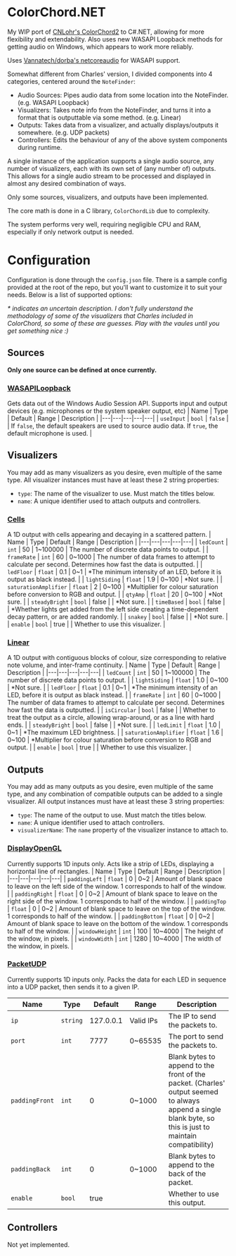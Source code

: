 # ColorChord.NET
My WIP port of [CNLohr's ColorChord2](https://github.com/cnlohr/colorchord) to C#.NET, allowing for more flexibility and extendability. Also uses new WASAPI Loopback methods for getting audio on Windows, which appears to work more reliably.

Uses [Vannatech/dorba's netcoreaudio](https://github.com/dorba/netcoreaudio) for WASAPI support.

Somewhat different from Charles' version, I divided components into 4 categories, centered around the `NoteFinder`:
- Audio Sources: Pipes audio data from some location into the NoteFinder. (e.g. WASAPI Loopback)
- Visualizers: Takes note info from the NoteFinder, and turns it into a format that is outputtable via some method. (e.g. Linear)
- Outputs: Takes data from a visualizer, and actually displays/outputs it somewhere. (e.g. UDP packets)
- Controllers: Edits the behaviour of any of the above system components during runtime.

A single instance of the application supports a single audio source, any number of visualizers, each with its own set of (any number of) outputs. This allows for a single audio stream to be processed and displayed in almost any desired combination of ways.

Only some sources, visualizers, and outputs have been implemented.

The core math is done in a C library, `ColorChordLib` due to complexity.

The system performs very well, requiring negligible CPU and RAM, especially if only network output is needed.

# Configuration
Configuration is done through the `config.json` file. There is a sample config provided at the root of the repo, but you'll want to customize it to suit your needs. Below is a list of supported options:

_* indicates an uncertain description. I don't fully understand the methodology of some of the visualizers that Charles included in ColorChord, so some of these are guesses. Play with the vaules until you get something nice :)_

## Sources
**Only one source can be defined at once currently.**
### [WASAPILoopback](https://github.com/CaiB/ColorChord.NET/blob/master/ColorChord.NET/Sources/WASAPILoopback.cs)
Gets data out of the Windows Audio Session API. Supports input and output devices (e.g. microphones or the system speaker output, etc)
| Name | Type | Default | Range | Description |
|---|---|---|---|---|
| `useInput` | `bool` | `false` | | If `false`, the default speakers are used to source audio data. If `true`, the default microphone is used. |

## Visualizers

You may add as many visualizers as you desire, even multiple of the same type. All visualizer instances must have at least these 2 string properties:
* `type`: The name of the visualizer to use. Must match the titles below.
* `name`: A unique identifier used to attach outputs and controllers.
### [Cells](https://github.com/CaiB/ColorChord.NET/blob/master/ColorChord.NET/Visualizers/Cells.cs)
A 1D output with cells appearing and decaying in a scattered pattern.
| Name | Type | Default | Range | Description |
|---|---|---|---|---|
| `ledCount` | `int` | 50 | 1~100000 | The number of discrete data points to output. |
| `frameRate` | `int` | 60 | 0~1000 | The number of data frames to attempt to calculate per second. Determines how fast the data is outputted. |
| `ledFloor` | `float` | 0.1 | 0~1 | *The minimum intensity of an LED, before it is output as black instead. |
| `lightSiding` | `float` | 1.9 | 0~100 | *Not sure. |
| `saturationAmplifier` | `float` | 2 | 0~100 | *Multiplier for colour saturation before conversion to RGB and output. |
| `qtyAmp` | `float` | 20 | 0~100 | *Not sure. |
| `steadyBright` | `bool` | false | | *Not sure. |
| `timeBased` | `bool` | false | | *Whether lights get added from the left side creating a time-dependent decay pattern, or are added randomly. |
| `snakey` | `bool` | false | | *Not sure. |
| `enable` | `bool` | true | | Whether to use this visualizer. |

### [Linear](https://github.com/CaiB/ColorChord.NET/blob/master/ColorChord.NET/Visualizers/Linear.cs)
A 1D output with contiguous blocks of colour, size corresponding to relative note volume, and inter-frame continuity.
| Name | Type | Default | Range | Description |
|---|---|---|---|---|
| `ledCount` | `int` | 50 | 1~100000 | The number of discrete data points to output. |
| `lightSiding` | `float` | 1.0 | 0~100 | *Not sure. |
| `ledFloor` | `float` | 0.1 | 0~1 | *The minimum intensity of an LED, before it is output as black instead. |
| `frameRate` | `int` | 60 | 0~1000 | The number of data frames to attempt to calculate per second. Determines how fast the data is outputted. |
| `isCircular` | `bool` | false | | Whether to treat the output as a circle, allowing wrap-around, or as a line with hard ends. |
| `steadyBright` | `bool` | false | | *Not sure. |
| `ledLimit` | `float` | 1.0 | 0~1 | *The maximum LED brightness. |
| `saturationAmplifier` | `float` | 1.6 | 0~100 | *Multiplier for colour saturation before conversion to RGB and output. |
| `enable` | `bool` | true | | Whether to use this visualizer. |

## Outputs
You may add as many outputs as you desire, even multiple of the same type, and any combination of compatible outputs can be added to a single visualizer. All output instances must have at least these 3 string properties:
* `type`: The name of the output to use. Must match the titles below.
* `name`: A unique identifier used to attach controllers.
* `visualizerName`: The `name` property of the visualizer instance to attach to.

### [DisplayOpenGL](https://github.com/CaiB/ColorChord.NET/blob/master/ColorChord.NET/Outputs/DisplayOpenGL.cs)
Currently supports 1D inputs only. Acts like a strip of LEDs, displaying a horizontal line of rectangles.
| Name | Type | Default | Range | Description |
|---|---|---|---|---|
| `paddingLeft` | `float` | 0 | 0~2 | Amount of blank space to leave on the left side of the window. 1 corresponds to half of the window. |
| `paddingRight` | `float` | 0 | 0~2 | Amount of blank space to leave on the right side of the window. 1 corresponds to half of the window. |
| `paddingTop` | `float` | 0 | 0~2 | Amount of blank space to leave on the top of the window. 1 corresponds to half of the window. |
| `paddingBottom` | `float` | 0 | 0~2 | Amount of blank space to leave on the bottom of the window. 1 corresponds to half of the window. |
| `windowHeight` | `int` | 100 | 10~4000 | The height of the window, in pixels. |
| `windowWidth` | `int` | 1280 | 10~4000 | The width of the window, in pixels. |

### [PacketUDP](https://github.com/CaiB/ColorChord.NET/blob/master/ColorChord.NET/Outputs/PacketUDP.cs)
Currently supports 1D inputs only. Packs the data for each LED in sequence into a UDP packet, then sends it to a given IP.

| Name | Type | Default | Range | Description |
|---|---|---|---|---|
| `ip` | `string` | 127.0.0.1 | Valid IPs | The IP to send the packets to. |
| `port` | `int` | 7777 | 0~65535 | The port to send the packets to. |
| `paddingFront` | `int` | 0 | 0~1000 | Blank bytes to append to the front of the packet. (Charles' output seemed to always append a single blank byte, so this is just to maintain compatibility) |
| `paddingBack` | `int` | 0 | 0~1000 | Blank bytes to append to the back of the packet. |
| `enable` | `bool` | true | | Whether to use this output.

## Controllers
Not yet implemented.